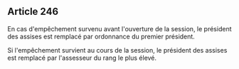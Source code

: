 Article 246
----
En cas d'empêchement survenu avant l'ouverture de la session, le président des
assises est remplacé par ordonnance du premier président.

Si l'empêchement survient au cours de la session, le président des assises est
remplacé par l'assesseur du rang le plus élevé.

